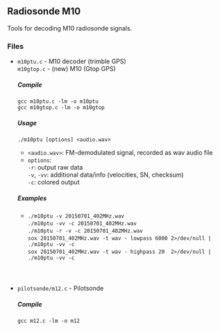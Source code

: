 
## Radiosonde M10

Tools for decoding M10 radiosonde signals.

### Files

* `m10ptu.c` - M10 decoder (trimble GPS) <br />
  `m10gtop.c` - (new) M10 (Gtop GPS)

  ##### Compile
  `gcc m10ptu.c -lm -o m10ptu` <br />
  `gcc m10gtop.c -lm -o m10gtop`

  ##### Usage
  `./m10ptu [options] <audio.wav>` <br />
  * `<audio.wav>`: FM-demodulated signal, recorded as wav audio file <br />
  * `options`: <br />
     `-r`: output raw data <br />
     `-v`, `-vv`: additional data/info (velocities, SN, checksum) <br />
     `-c`: colored output <br />


  ##### Examples
  * `./m10ptu -v 20150701_402MHz.wav` <br />
    `./m10ptu -vv -c 20150701_402MHz.wav` <br />
    `./m10ptu -r -v -c 20150701_402MHz.wav` <br />
    `sox 20150701_402MHz.wav -t wav - lowpass 6000 2>/dev/null | ./m10ptu -vv -c` <br />
    `sox 20150701_402MHz.wav -t wav - highpass 20  2>/dev/null | ./m10ptu -vv -c` <br />

 #####
   <br />


* `pilotsonde/m12.c` - Pilotsonde

  ##### Compile
  `gcc m12.c -lm -o m12`

